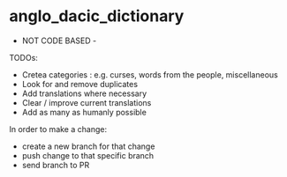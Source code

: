 # anglo_dacic_dictionary
- NOT CODE BASED - 

TODOs:
 - Cretea categories : e.g. curses, words from the people, miscellaneous
 - Look for and remove duplicates
 - Add translations where necessary
 - Clear / improve current translations
 - Add as many as humanly possible

In order to make a change: 
 - create a new branch for that change
 - push change to that specific branch
 - send branch to PR
